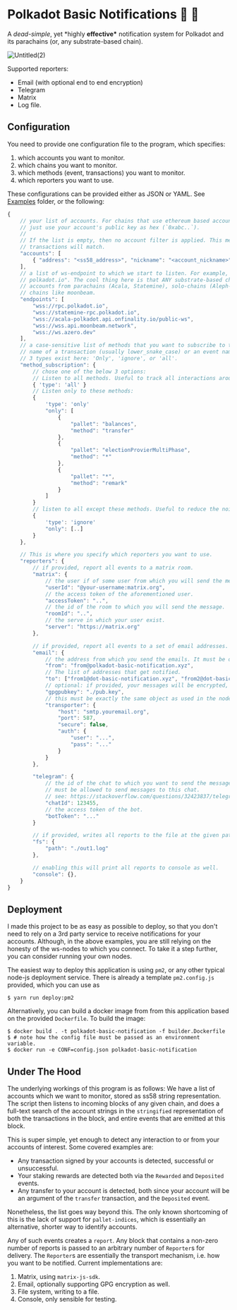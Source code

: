 # Polkadot Basic Notifications 🔴 📣

A _dead-simple_, yet \*highly **effective\*** notification system for Polkadot and its parachains (or,
any substrate-based chain).

![Untitled(2)](https://user-images.githubusercontent.com/5588131/158027440-a819bad8-c28a-4662-9c5a-b2f850f6ee36.png)

Supported reporters:

- Email (with optional end to end encryption)
- Telegram
- Matrix
- Log file.

## Configuration

You need to provide one configuration file to the program, which specifies:

1. which accounts you want to monitor.
2. which chains you want to monitor.
3. which methods (event, transactions) you want to monitor.
4. which reporters you want to use.

These configurations can be provided either as JSON or YAML. See [Examples](./examples/) folder, or the following:

```javascript
{
	// your list of accounts. For chains that use ethereum based accounts (e.g. moonbeam),
	// just use your account's public key as hex (`0xabc..`).
	//
	// If the list is empty, then no account filter is applied. This means that all events and
	// transactions will match.
	"accounts": [
		{ "address": "<ss58_address>", "nickname": "<account_nickname>" },
	],
	// a list of ws-endpoint to which we start to listen. For example, Polkadot's is "wss://rpc.
	// polkadot.io". The cool thing here is that ANY substrate-based chain will work, so you can add
	// accounts from parachains (Acala, Statemine), solo-chains (Aleph-zero), or even ethereum-based
	// chains like moonbeam.
	"endpoints": [
		"wss://rpc.polkadot.io",
		"wss://statemine-rpc.polkadot.io",
		"wss://acala-polkadot.api.onfinality.io/public-ws",
		"wss://wss.api.moonbeam.network",
		"wss://ws.azero.dev"
	],
	// a case-sensitive list of methods that you want to subscribe to to. A 'method' is either the
	// name of a transaction (usually lower_snake_case) or an event name (usually lowerCamelCase).
	// 3 types exist here: 'Only', 'ignore', or 'all'.
	"method_subscription": {
		// chose one of the below 3 options:
		// Listen to all methods. Useful to track all interactions around an account.
		{ 'type': 'all' }
		// Listen only to these methods:
		{
			'type': 'only'
			"only": [
				{
					"pallet": "balances",
					"method": "transfer"
				},
				{
					"pallet": "electionProvierMultiPhase",
					"method": "*"
				},
				{
					"pallet": "*",
					"method": "remark"
				}
			]
		}
		// listen to all except these methods. Useful to reduce the noise of 'all' type.
		{
			'type': 'ignore'
			"only": [..]
		}
	},

	// This is where you specify which reporters you want to use.
	"reporters": {
		// if provided, report all events to a matrix room.
		"matrix": {
			// the user if of some user from which you will send the message.
			"userId": "@your-username:matrix.org",
			// the access token of the aforementioned user.
			"accessToken": "..",
			// the id of the room to which you will send the message.
			"roomId": "..",
			// the serve in which your user exist.
			"server": "https://matrix.org"
		},

		// if provided, report all events to a set of email addresses.
		"email": {
			// the address from which you send the emails. It must be owned by the `transporter.auth` credentials once authenticated with `transporter.host`.
			"from": "from@polkadot-basic-notification.xyz",
			// The list of addresses that get notified.
			"to": ["from1@dot-basic-notification.xyz", "from2@dot-basic-notification.xyz"],
			// optional: if provided, your messages will be encrypted, but the formatting might not be as good.
			"gpgpubkey": "./pub.key",
			// this must be exactly the same object as used in the nodemailer library. See here for // more information: https://nodemailer.com/smtp/
			"transporter": {
				"host": "smtp.youremail.org",
				"port": 587,
				"secure": false,
				"auth": {
					"user": "...",
					"pass": "..."
				}
			}
		},

		"telegram": {
			// the id of the chat to which you want to send the message. The bot/account of choice
			// must be allowed to send messages to this chat.
			// see: https://stackoverflow.com/questions/32423837/telegram-bot-how-to-get-a-group-chat-id
			"chatId": 123455,
			// the access token of the bot.
			"botToken": "..."
		}

		// if provided, writes all reports to the file at the given path. The file is appended to
		"fs": {
			"path": "./out1.log"
		},

		// enabling this will print all reports to console as well.
		"console": {},
	}
}

```

## Deployment

I made this project to be as easy as possible to deploy, so that you don't need to rely on a 3rd
party service to receive notifications for your accounts. Although, in the above examples, you are
still relying on the honesty of the ws-nodes to which you connect. To take it a step further, you
can consider running your own nodes.

The easiest way to deploy this application is using `pm2`, or any other typical node-js deployment
service. There is already a template `pm2.config.js` provided, which you can use as

```
$ yarn run deploy:pm2
```

Alternatively, you can build a docker image from from this application based on the provided
`Dockerfile`. To build the image:

```
$ docker build . -t polkadot-basic-notification -f builder.Dockerfile
$ # note how the config file must be passed as an environment variable.
$ docker run -e CONF=config.json polkadot-basic-notification
```

## Under The Hood

The underlying workings of this program is as follows: We have a list of accounts which we want to
monitor, stored as ss58 string representation. The script then listens to incoming blocks of any
given chain, and does a full-text search of the account strings in the `stringified` representation
of both the transactions in the block, and entire events that are emitted at this block.

This is super simple, yet enough to detect any interaction to or from your accounts of interest.
Some covered examples are:

- Any transaction signed by your accounts is detected, successful or unsuccessful.
- Your staking rewards are detected both via the `Rewarded` and `Deposited` events.
- Any transfer to your account is detected, both since your account will be an argument of the
  `transfer` transaction, and the `Deposited` event.

Nonetheless, the list goes way beyond this. The only known shortcoming of this is the lack of
support for `pallet-indices`, which is essentially an alternative, shorter way to identify accounts.

Any of such events creates a `report`. Any block that contains a non-zero number of reports is
passed to an arbitrary number of `Reporter`s for delivery. The `Reporter`s are essentially the
transport mechanism, i.e. how you want to be notified. Current implementations are:

1. Matrix, using `matrix-js-sdk`.
2. Email, optionally supporting GPG encryption as well.
3. File system, writing to a file.
4. Console, only sensible for testing.
